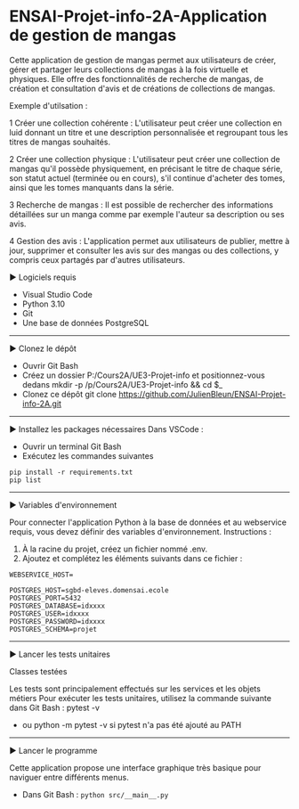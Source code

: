 # ENSAI-Projet-info-2A-Application de gestion de mangas

Cette application de gestion de mangas permet aux utilisateurs de créer, gérer et partager leurs collections de mangas à la fois virtuelle et physiques. Elle offre des fonctionnalités de recherche de mangas, de création et consultation d'avis et de créations de collections de mangas.

Exemple d'utilsation : 

1 Créer une collection cohérente : L'utilisateur peut créer une collection en luid donnant un titre et une description personnalisée et regroupant tous les titres de mangas souhaités.

2 Créer une collection physique : L'utilisateur peut créer une collection de mangas qu'il possède physiquement, en précisant le titre de chaque série, son statut actuel (terminée ou en cours), s'il continue d'acheter des tomes, ainsi que les tomes manquants dans la série.

3 Recherche de mangas : Il est possible de rechercher des informations détaillées sur un manga comme par exemple l'auteur sa description ou ses avis.

4 Gestion des avis : L'application permet aux utilisateurs de publier, mettre à jour, supprimer et consulter les avis sur des mangas ou des collections, y compris ceux partagés par d'autres utilisateurs.

▶️ Logiciels requis

- Visual Studio Code
- Python 3.10
- Git
- Une base de données PostgreSQL
  
---

▶️ Clonez le dépôt
- Ouvrir Git Bash
- Créez un dossier P:/Cours2A/UE3-Projet-info et positionnez-vous dedans
mkdir -p /p/Cours2A/UE3-Projet-info && cd $_
- Clonez ce dépôt
git clone https://github.com/JulienBleun/ENSAI-Projet-info-2A.git

---

▶️ Installez les packages nécessaires
Dans VSCode :

 - Ouvrir un terminal Git Bash
 - Exécutez les commandes suivantes
   
```
pip install -r requirements.txt 
pip list
```

---

▶️ Variables d'environnement

Pour connecter l'application Python à la base de données et au webservice requis, vous devez définir des variables d'environnement.
Instructions :
  1. À la racine du projet, créez un fichier nommé .env.
  2. Ajoutez et complétez les éléments suivants dans ce fichier :

  ```
  WEBSERVICE_HOST=

  POSTGRES_HOST=sgbd-eleves.domensai.ecole
  POSTGRES_PORT=5432
  POSTGRES_DATABASE=idxxxx
  POSTGRES_USER=idxxxx
  POSTGRES_PASSWORD=idxxxx
  POSTGRES_SCHEMA=projet

  ```

---
▶️ Lancer les tests unitaires

Classes testées

Les tests sont principalement effectués sur les services et les objets métiers
Pour exécuter les tests unitaires, utilisez la commande suivante dans Git Bash : pytest -v
- ou python -m pytest -v si pytest n'a pas été ajouté au PATH

---

▶️ Lancer le programme

Cette application propose une interface graphique très basique pour naviguer entre différents menus.

- Dans Git Bash : ```python src/__main__.py```
